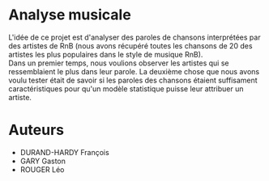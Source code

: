# Analyse musicale
L'idée de ce projet est d'analyser des paroles de chansons interprétées par des artistes de RnB (nous avons récupéré toutes les chansons de 20 des artistes les plus populaires dans le style de musique RnB).  
Dans un premier temps, nous voulions observer les artistes qui se ressemblaient le plus dans leur parole. La deuxième chose que nous avons voulu tester était de savoir si les paroles des chansons étaient suffisament caractéristiques pour qu'un modèle statistique puisse leur attribuer un artiste.
# Auteurs
* DURAND-HARDY François
* GARY Gaston
* ROUGER Léo
